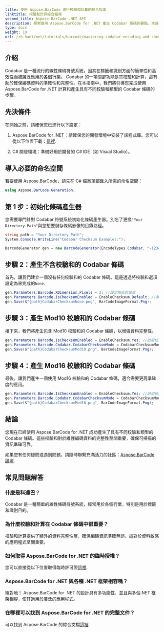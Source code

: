 ```yaml
---
title: 使用 Aspose.BarCode 進行校驗和計算的綜合指南
linktitle: 校驗和計算綜合指南
second_title: Aspose.BarCode .NET API
description: 探索使用 Aspose.BarCode for .NET 產生 Codabar 條碼的要點。本逐步指南介紹如何建立具有校驗和和不帶校驗和的條碼，從而增強資料完整性和準確性。
type: docs
weight: 10
url: /zh-hant/net/tutorials/barcode/mastering-codabar-encoding-and-checksum/guide-to-checksum-calculation/
---
```

## 介紹

Codabar 是一種流行的線性條碼符號系統，因其在標籤和識別方面的簡單性和高效性而被廣泛應用於各個行業。 Codabar 的一項關鍵功能是其校驗和計算，這有助於確保編碼資料的準確性和完整性。在本指南中，我們將引導您完成使用 Aspose.BarCode for .NET 計算和產生具有不同校驗和類型的 Codabar 條碼的步驟。

## 先決條件

在開始之前，請確保您已進行以下設定：

1.  Aspose.BarCode for .NET：請確保您的開發環境中安裝了該程式庫。您可以從以下位置下載：[這裡](https://releases.aspose.com/barcode/net/).
   
2. C# 開發環境：準備好用於開發的 C# IDE（如 Visual Studio）。


## 導入必要的命名空間

若要使用 Aspose.BarCode，請先在 C# 檔案頂部匯入所需的命名空間：

```csharp
using Aspose.BarCode.Generation;
```

## 第 1 步：初始化條碼產生器

您需要專門針對 Codabar 符號系統初始化條碼產生器。別忘了更換`"Your Directory Path"`與您想要儲存條碼影像的目錄路徑。

```csharp
string path = "Your Directory Path";
System.Console.WriteLine("Codabar Checksum Examples:");

BarcodeGenerator gen = new BarcodeGenerator(EncodeTypes.Codabar, "-12345-");
```

## 步驟 2：產生不含校驗和的 Codabar 條碼

首先，讓我們建立一個沒有任何校驗和的 Codabar 條碼。這是透過將校驗和選項設定為來完成的`None`.

```csharp
gen.Parameters.Barcode.XDimension.Pixels = 2; //設定條形的寬度
gen.Parameters.Barcode.IsChecksumEnabled = EnableChecksum.Default; //無校驗和
gen.Save($"{path}CodabarChecksumNone.png", BarCodeImageFormat.Png);
```

## 步驟 3：產生 Mod10 校驗和的 Codabar 條碼

接下來，我們將產生包含 Mod10 校驗和的 Codabar 條碼，以增強資料完整性。

```csharp
gen.Parameters.Barcode.IsChecksumEnabled = EnableChecksum.Yes; //啟用校驗和
gen.Parameters.Barcode.Codabar.CodabarChecksumMode = CodabarChecksumMode.Mod10; //設定 Mod10
gen.Save($"{path}CodabarChecksumMod10.png", BarCodeImageFormat.Png);
```

## 步驟 4：產生 Mod16 校驗和的 Codabar 條碼

最後，讓我們產生一個使用 Mod16 校驗和的 Codabar 條碼，適合需要更高準確度的應用。

```csharp
gen.Parameters.Barcode.IsChecksumEnabled = EnableChecksum.Yes; //啟用校驗和
gen.Parameters.Barcode.Codabar.CodabarChecksumMode = CodabarChecksumMode.Mod16; //設定 Mod16
gen.Save($"{path}CodabarChecksumMod16.png", BarCodeImageFormat.Png);
```

## 結論

您現在已經使用 Aspose.BarCode for .NET 成功產生了具有不同校驗和類型的 Codabar 條碼。這些校驗和對於維護編碼資料的完整性至關重要，確保可掃描的資訊準確可靠。

如果您有任何疑問或遇到問題，請隨時聯繫充滿活力的社區：[Aspose.BarCode 論壇](https://forum.aspose.com/c/barcode/13).

## 常見問題解答

### 什麼是科達巴？

Codabar 是一種簡單的線性條碼符號系統，經常用於各個行業，特別是用於標籤和識別目的。

### 為什麼校驗和計算在 Codabar 條碼中很重要？

校驗和計算提供了額外的資料完整性層，確保編碼資訊準確無誤，這對於資料敏感的應用程式至關重要。

### 如何取得 Aspose.BarCode for .NET 的臨時授權？

您可以直接從以下位置取得臨時許可證[這裡](https://purchase.conholdate.com/temporary-license/).

### Aspose.BarCode for .NET 與各種 .NET 框架相容嗎？

絕對地！ Aspose.BarCode for .NET 的設計具有多功能性，並且與多個.NET 框架相容，使其適用於廣泛的應用程式。

### 在哪裡可以找到 Aspose.BarCode for .NET 的完整文件？

可以找到 Aspose.BarCode 的綜合文檔[這裡](https://reference.aspose.com/barcode/net/).